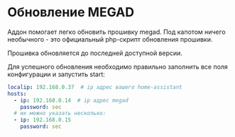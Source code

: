 # Обновление MEGAD

Аддон помогает легко обновить прошивку megad. Под капотом ничего необычного - это официальный php-скрипт
обновления прошивки.

Прошивка обновляется до последней доступной версии.

Для успешного обновления необходимо правильно заполнить все поля конфигурации и запустить start:
```yaml
localip: 192.168.0.37  # ip адрес вашего home-assistant
hosts:
  - ip: 192.168.0.14  # ip адрес megad
    password: sec
  # их можно указать несколько:
  - ip: 192.168.0.15
    password: sec
```
